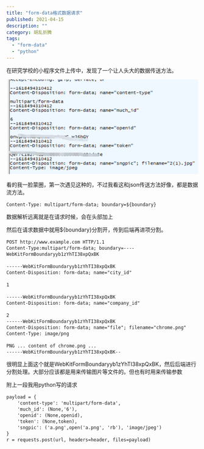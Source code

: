 ```yaml
---
title: "form-data格式数据请求"
published: 2021-04-15
description: ""
category: 胡乱折腾
tags: 
  - "form-data"
  - "python"
---
```


在研究学校的小程序文件上传中，发现了一个让人头大的数据传送方法。

![](assets/image-3.png)

看的我一脸蒙圈，第一次遇见这种的，不过我看这和json传送方法好像，都是数据流方法。

```
Content-Type: multipart/form-data; boundary=${boundary} 
```

数据解析远离就是在请求时候，会在头部加上

然后在请求数据中就用${boundary}分割开，传到后端再进项分割。

```
POST http://www.example.com HTTP/1.1
Content-Type:multipart/form-data; boundary=----WebKitFormBoundaryyb1zYhTI38xpQxBK

------WebKitFormBoundaryyb1zYhTI38xpQxBK
Content-Disposition: form-data; name="city_id"

1

------WebKitFormBoundaryyb1zYhTI38xpQxBK
Content-Disposition: form-data; name="company_id"

2
------WebKitFormBoundaryyb1zYhTI38xpQxBK
Content-Disposition: form-data; name="file"; filename="chrome.png"
Content-Type: image/png

PNG ... content of chrome.png ...
------WebKitFormBoundaryyb1zYhTI38xpQxBK--
```

很明显上面这个就是WebKitFormBoundaryyb1zYhTI38xpQxBK，然后后端进行分割处理。大部分应该都是用来传输图片等文件的。但也有时用来传输参数

附上一段我用python写的请求

```
payload = {
    'content-type': 'multipart/form-data',
    'much_id': (None,'6'),
    'openid': (None,openid),
    'token': (None,token),
    'sngpic': ('a.png',open('a.png', 'rb'), 'image/jpeg')
}
r = requests.post(url, headers=header, files=payload)
```
